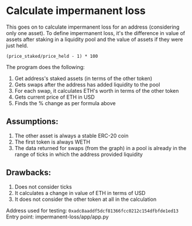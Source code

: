 # Calculate impermanent loss

This goes on to calculate impermanent loss for an address (considering only one asset). To define impermanent loss, it's the difference in value of assets after staking in a liquidity pool and the value of assets if they were just held.

```(price_staked/price_held - 1) * 100```

The program does the following:
1. Get address's staked assets (in terms of the other token)
2. Gets swaps after the address has added liquidity to the pool
3. For each swap, it calculates ETH's worth in terms of the other token
4. Gets current price of ETH in USD
5. Finds the % change as per formula above

## Assumptions:
1. The other asset is always a stable ERC-20 coin
2. The first token is always WETH
3. The data returned for swaps (from the graph) in a pool is already in the range of ticks in which the address provided liquidity

## Drawbacks:
1. Does not consider ticks
2. It calculates a change in value of ETH in terms of USD
3. It does not consider the other token at all in the calculation

Address used for testing: `0xadc8aaddf5dcf81366fcc0212c154dfbfde1ed13`
Entry point: impermanent-loss/app/app.py
